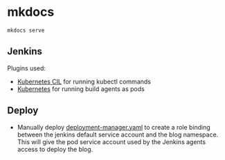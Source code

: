 # mkdocs

`mkdocs serve`

## Jenkins
Plugins used:
- [Kubernetes CIL](https://plugins.jenkins.io/kubernetes-cli/) for running kubectl commands
- [Kubernetes](https://github.com/jenkinsci/kubernetes-plugin/tree/master) for running build agents as pods

## Deploy
- Manually deploy [deployment-manager.yaml](./deploy/deployment-manager.yaml) to create a role binding between the jenkins default service account and the blog namespace. This will give the pod service account used by the Jenkins agents access to deploy the blog.